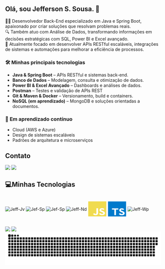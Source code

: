 ## Olá, sou Jefferson S. Sousa. 👋

👨‍💻 Desenvolvedor Back-End especializado em Java e Spring Boot, apaixonado por criar soluções que resolvam problemas reais.  
🔍 Também atuo com Análise de Dados, transformando informações em decisões estratégicas com SQL, Power BI e Excel avançado.  
🚀 Atualmente focado em desenvolver APIs RESTful escaláveis, integrações de sistemas e automações para melhorar a eficiência de processos.

### 🛠️ **Minhas principais tecnologias**

- **Java & Spring Boot** – APIs RESTful e sistemas back-end.
- **Banco de Dados** – Modelagem, consulta e otimização de dados.
- **Power BI & Excel Avançado** – Dashboards e análises de dados.
- **Postman** – Testes e validação de APIs REST
- **Git & Maven & Docker** – Versionamento, build e containers.
- **NoSQL (em aprendizado)** – MongoDB e soluções orientadas a documentos.

### 🌱 **Em aprendizado contínuo**
- Cloud (AWS e Azure)
- Design de sistemas escaláveis
- Padrões de arquitetura e microserviços

## Contato
  <div> 
  <a href = "mailto:jeffersonmarkd@outlook.com"><img src="https://img.shields.io/badge/-Gmail-%23333?style=for-the-badge&logo=gmail&logoColor=white" target="_blank"></a>
  <a href="https://www.linkedin.com/in/jefferson-sousa-8b93a81a2/" target="_blank"><img src="https://img.shields.io/badge/LinkedIn-0077B5?style=for-the-badge&logo=linkedin&logoColor=white"></a> 
</div>

## 💻Minhas Tecnologias

<div style="display: inline_block"><br>  
  <img align="center" alt="Jeff-Jv" height="50" width="60" src="https://cdn.jsdelivr.net/gh/devicons/devicon@latest/icons/java/java-original-wordmark.svg" />
  <img align="center" alt="Jef-Sp" height="50" width="60" src="https://cdn.jsdelivr.net/gh/devicons/devicon@latest/icons/spring/spring-original-wordmark.svg">
  <img align="center" alt="Jef-Sp" height="50" width="60" src="https://cdn.jsdelivr.net/gh/devicons/devicon@latest/icons/microsoftsqlserver/microsoftsqlserver-plain-wordmark.svg" />
  <img align="center" alt="Jeff-Nd" height="50" width="60" src="https://cdn.jsdelivr.net/gh/devicons/devicon@latest/icons/nodejs/nodejs-original-wordmark.svg" />
  <img align="center" alt="Jeff-Js" height="50" width="60" src="https://raw.githubusercontent.com/devicons/devicon/master/icons/javascript/javascript-plain.svg">
  <img align="center" alt="Jeff-Ts" height="50" width="60" src="https://raw.githubusercontent.com/devicons/devicon/master/icons/typescript/typescript-plain.svg">
  <img align="center" alt="Jeff-Wp" height="50" width="60" src="https://cdn.jsdelivr.net/gh/devicons/devicon@latest/icons/wordpress/wordpress-original.svg" />     
</div>

##

<div>
<a>
  <img height=160 align="center" src="https://github-readme-stats.vercel.app/api?username=JeffSSousa&hide_title=false&hide_rank=false&show_icons=true&include_all_commits=true&count_private=true&disable_animations=false&&theme=shadow_green#gh-dark-mode-only&locale=en&hide_border=false" />
</a>
<a>
  <img height=160 align="center" src="https://github-readme-stats.vercel.app/api/top-langs/?username=JeffSSousa&locale=en&hide_title=false&layout=compact&theme=shadow_green#gh-dark-mode&hide_border=false&card_width=320" />
</a>
</div>



<picture>
  <source media="(prefers-color-scheme: dark)" srcset="https://raw.githubusercontent.com/JeffSSousa/JeffSSousa/output/github-snake-dark.svg" />
  <source media="(prefers-color-scheme: light)" srcset="https://raw.githubusercontent.com/JeffSSousa/JeffSSousa/output/github-snake.svg" />
  <img alt="github-snake" src="https://raw.githubusercontent.com/JeffSSousa/JeffSSousa/output/github-snake.svg" />
</picture>
  


